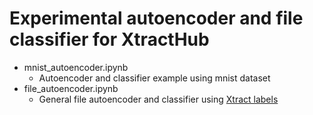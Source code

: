 # Experimental autoencoder and file classifier for XtractHub
- mnist_autoencoder.ipynb
    - Autoencoder and classifier example using mnist dataset
- file_autoencoder.ipynb
    - General file autoencoder and classifier using [Xtract labels](https://github.com/xtracthub/xtract-sampler)